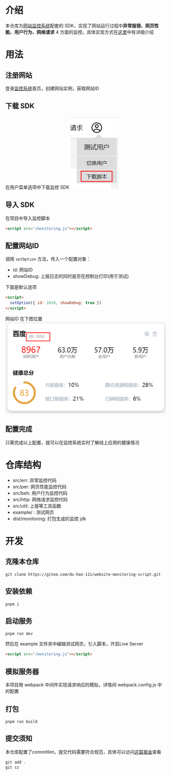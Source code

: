 # 介绍
本仓库为[网站监控系统](https://gitee.com/du-hao-111/monitoring-system)配套的 SDK，实现了网站运行过程中**异常报错、网页性能、用户行为、网络请求** 4 方面的监控。具体实现方式在[这里](https://juejin.cn/post/7132420524277235742)中有详细介绍


# 用法

## 注册网站
登录[监控系统](http://47.100.57.184:9000/)首页，创建网站实例，获取网站ID

## 下载 SDK
在用户菜单选项中下载监控 SDK
![](./img/user.png)

## 导入 SDK
在项目中导入监控脚本
```html
<script src="/monitoring.js"></script>
```

## 配置网站ID
调用 `setOption` 方法，传入一个配置对象：
* id: 网站ID 
* showDebug: 上报日志的同时是否在控制台打印(用于测试)

下面是默认选项
```html
<script>
  setOption({ id: 1018, showDebug: true })
</script>
```

网站ID 在下图位置
![](./img/id.png)

## 配置完成
只需完成以上配置，就可以在监控系统实时了解线上应用的健康情况

# 仓库结构
* src/err: 异常监控代码
* src/per: 网页性能监控代码
* src/beh: 用户行为监控代码
* src/http: 网络请求监控代码
* src/util: 上报等工具函数
* example/ : 测试网页
* dist/monitoring: 打包生成的监控 jdk

# 开发
## 克隆本仓库
```shell
git clone https://gitee.com/du-hao-111/website-monitoring-script.git
```

## 安装依赖
```shell
pnpm i
```

## 启动服务
```shell
pnpm run dev
```
然后在 example 文件夹中编辑测试网页，引入脚本，开启Live Server
```html
<script src="/monitoring.js"></script>
```

## 模拟服务器
本项目用 webpack 中间件实现请求响应的模拟，详情间 webpack.config.js 中的配置

## 打包
```shell
pnpm run build
```

## 提交须知
本仓库配置了commitlint，提交代码需要符合规范，具体可以访问[这篇掘金](https://juejin.cn/post/7091276495972204580)查看
```shell
git add .
git cz
```
